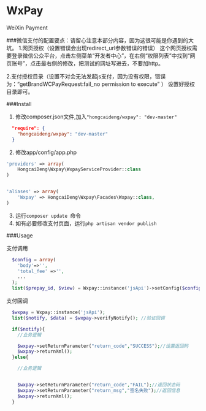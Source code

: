# WxPay
WeiXin Payment

###微信支付的配置要点：请留心注意本部分内容，因为这很可能是你遇到的大坑。
1.网页授权（设置错误会出现redirect_url参数错误的错误）
这个网页授权需要登录微信公众平台，点击左侧菜单“开发者中心”，在右侧“权限列表”中找到“网页账号”，点击最右侧的修改，把测试的网址写进去，不要加http。

2.支付授权目录（设置不对会无法发起js支付，因为没有权限，错误为：“getBrandWCPayRequest:fail_no permission to execute”
）
设置好授权目录即可。

###Install

1. 修改composer.json文件,加入```"hongcaideng/wxpay": "dev-master"```
```json
  "require": {
    "hongcaideng/wxpay": "dev-master"
  }
```

2. 修改app/config/app.php
```php
'providers' => array(
  	HongcaiDeng\Wxpay\WxpayServiceProvider::class
)


'aliases' => array(
	'Wxpay' => HongcaiDeng\Wxpay\Facades\Wxpay::class,
)
```

3. 运行```composer update ```命令
4. 如有必要修改支付页面，运行```php artisan vendor publish```

###Usage

支付调用
```php  
  $config = array(
    'body'=>'',
    'total_fee' =>'',
    ...
  );
  list($prepay_id, $view) = Wxpay::instance('jsApi')->setConfig($config)->pay();
```

支付回调

```php
  $wxpay = Wxpay::instance('jsApi');
  list($notify, $data) = $wxpay->verifyNotify(); //验证回调

  if($notify){
    //业务逻辑

    $wxpay->setReturnParameter("return_code","SUCCESS");//设置返回码
    $wxpay->returnXml();
  }else{

    //业务逻辑


	$wxpay->setReturnParameter("return_code","FAIL");//返回状态码
	$wxpay->setReturnParameter("return_msg","签名失败");//返回信息
	$wxpay->returnXml();
  }

```
